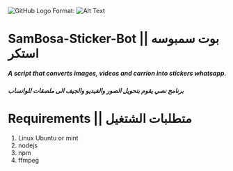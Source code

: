 ![GitHub Logo](/images/logo.png)
Format: ![Alt Text](url)


# SamBosa-Sticker-Bot || بوت سمبوسه استكر
##### A script that converts images, videos and carrion into stickers whatsapp.
##### برنامج نصي يقوم بتحويل الصور والفيديو والجيف الى ملصقات للواتساب
# Requirements || متطلبات الشتغيل
1. Linux Ubuntu or mint
1. nodejs
1. npm
1. ffmpeg

